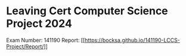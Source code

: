 # Leaving Cert Computer Science Project 2024

Exam Number: 141190
Report: [[https://bocksa.github.io/141190-LCCS-Project/Report/]]
